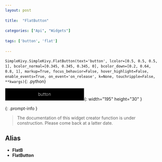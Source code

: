 ```yaml
---
layout: post

title:  "FlatButton"

categories: ["Api", "Widgets"]

tags: ['button', 'flat']

---
```

`SimpleKivy.SimpleKivy.FlatButton(text='button', lcolor=[0.5, 0.5, 0.5, 1], bcolor_normal=[0.345, 0.345, 0.345, 0], bcolor_down=[0.2, 0.64, 0.8, 1], markup=True, focus_behavior=False, hover_highlight=False, enable_events=True, on_event='on_release', k=None, touchripple=False, **kwargs)`{: .python}


![FlatButton.png](assets/img/docs/FlatButton.png){: width="195" height="30" }


{: .prompt-info }

> The documentation of this widget creator function is under construction. Please come back at a latter date.

Alias
-----
- **FlatB**
- **FlatButton**
